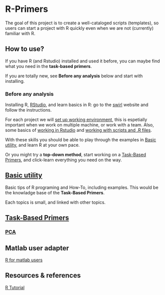 # R-Primers 

The goal of this project is to create a well-cataloged scripts (templates), so users can start a project with R quickly even when we are not (currently) familiar with R. 

## How to use?

If you have R (and Rstudio) installed and used it before, you can maybe find what you need in the **task-based primers**.

If you are totally new, see **Before any analysis** below and start with installing.

### Before any analysis
Installing R, [RStudio](https://www.rstudio.com/home/), and learn basics in R: go to the [swirl](http://swirlstats.com/students.html) website and follow the instructions.

 For each project we will [set up working environment](Documents/Set_up_working.md), this is espetially important when we work on multiple machine, or work with a team. Also, some basics of [working in Rstudio](https://github.com/weitingwlin/r-primers/blob/master/Documents/Working_with_Rstudio.md) and [working with scripts and .R files](https://github.com/weitingwlin/r-primers/blob/master/Documents/Working_with_scripts.md). 
 
 With these skills you should be able to play through the examples in [Basic utility](https://github.com/weitingwlin/r-primers/tree/master/Documents#catalog-of-basic-utilities), and learn R at your own pace. 

 Or you might try a **top-down method**, start working on a [Task-Based Primers](https://github.com/weitingwlin/r-primers/tree/master/Documents#catalog-of-task-based-projects), and click-learn everything you need on the way.



## [Basic utility](https://github.com/weitingwlin/r-primers/tree/master/Documents#catalog-of-basic-utilities)
Basic tips of R programing and How-To, including examples. This would be the knowladge base of the **Task-Based Primers**.  

Each topics is small, and linked with other topics.  


## [Task-Based Primers](https://github.com/weitingwlin/r-primers/tree/master/Documents#catalog-of-task-based-projects)
### [PCA](https://github.com/weitingwlin/r-primers/blob/master/Documents/PCA.md)



## Matlab user adapter
[R for matlab users](http://mathesaurus.sourceforge.net/octave-r.html)

## Resources & references
[R Tutorial](http://www.r-tutor.com/)

